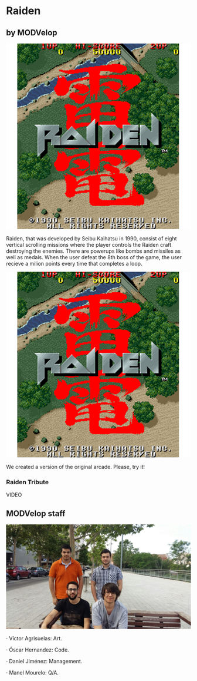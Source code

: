 # Raiden
## by MODVelop
 ![Raiden](https://github.com/Danijimenez/Projecte-I/blob/master/raidengrande.png)

Raiden, that was developed by Seibu Kaihatsu in 1990, consist of eight vertical scrolling missions where the player controls the Raiden craft destroying the enemies. There are powerups like bombs and missiles as well as medals. When the user defeat the 8th boss of the game, the user recieve a milion points every time that completes a loop.

 ![Raiden](https://github.com/Danijimenez/Projecte-I/blob/master/raidengrande.png)
 
We created a version of the original arcade. Please, try it!
 
### Raiden Tribute
VIDEO
 
## MODVelop staff
 
![Foto grupo](https://github.com/MODVelop/MODVelop.github.io/blob/master/Foto%20grupo.jpg)
 
· Víctor Agrisuelas: Art.
 
· Óscar Hernandez: Code.
 
· Daniel Jiménez: Management.
 
· Manel Mourelo: Q/A.
 
 
